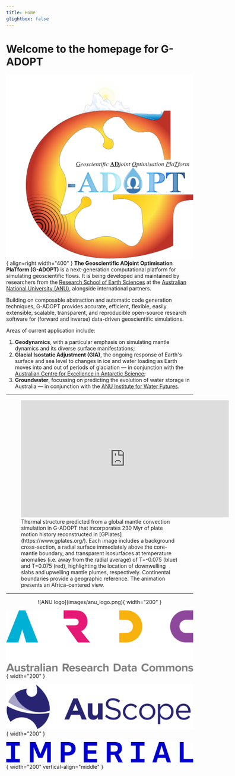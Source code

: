 ```yaml
---
title: Home
glightbox: false
---
```


# Welcome to the homepage for G-ADOPT

![Logo](images/gadopt_logo.svg){ align=right width="400" }
**The Geoscientific ADjoint Optimisation PlaTform (G-ADOPT)** is a next-generation computational platform for simulating geoscientific flows. It is being developed and maintained by researchers from the [Research School of Earth Sciences](https://earthsciences.anu.edu.au/) at the [Australian National University (ANU)](https://www.anu.edu.au/), alongside international partners.

Building on composable abstraction and automatic code generation techniques, G-ADOPT provides accurate, efficient, flexible, easily extensible, scalable, transparent, and reproducible open-source research software for (forward and inverse) data-driven geoscientific simulations.

Areas of current application include:

1. **Geodynamics**, with a particular emphasis on simulating mantle dynamics and its diverse surface manifestations;
2. **Glacial Isostatic Adjustment (GIA)**, the ongoing response of Earth's surface and sea level to changes in ice and water loading as Earth moves into and out of periods of glaciation — in conjunction with the [Australian Centre for Excellence in Antarctic Science](https://antarctic.org.au/);
3. **Groundwater**, focussing on predicting the evolution of water storage in Australia — in conjunction with the [ANU Institute for Water Futures](https://waterfutures.anu.edu.au/).

---

<figure markdown>
<iframe width="560" height="315" src="https://www.youtube.com/embed/i7MVDvISByk?si=GBXUxCCr6v5Feyd6" title="YouTube video player" frameborder="0" allow="accelerometer; autoplay; clipboard-write; encrypted-media; gyroscope; picture-in-picture; web-share" allowfullscreen></iframe>
<figcaption markdown>
Thermal structure predicted from a global mantle convection simulation in G-ADOPT that incorporates 230 Myr of plate motion history reconstructed in [GPlates](https://www.gplates.org/). Each image includes a background cross-section, a radial surface immediately above the core-mantle boundary, and transparent isosurfaces at temperature anomalies (i.e. away from the radial average) of T=-0.075 (blue) and T=0.075 (red), highlighting the location of downwelling slabs and upwelling mantle plumes, respectively. Continental boundaries provide a geographic reference. The animation presents an Africa-centered view.
</figcaption>
</figure>

---

<div class="grid" style="align-items:center; justify-items:center;" markdown>
![ANU logo](images/anu_logo.png){ width="200" }

![ARDC logo](images/ardc_logo.svg){ width="200" }

![AuScope logo](images/auscope_logo.png){ width="200" }

![Imperial logo](images/imperial_logo.png){ width="200" vertical-align="middle" }
</div>
